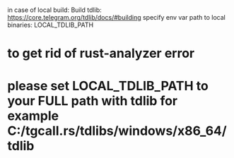 #

in case of local build:
Build tdlib: https://core.telegram.org/tdlib/docs/#building
specify env var path to local binaries: LOCAL_TDLIB_PATH

# to get rid of rust-analyzer error
# please set LOCAL_TDLIB_PATH to your FULL path with tdlib for example C:/tgcall.rs/tdlibs/windows/x86_64/tdlib